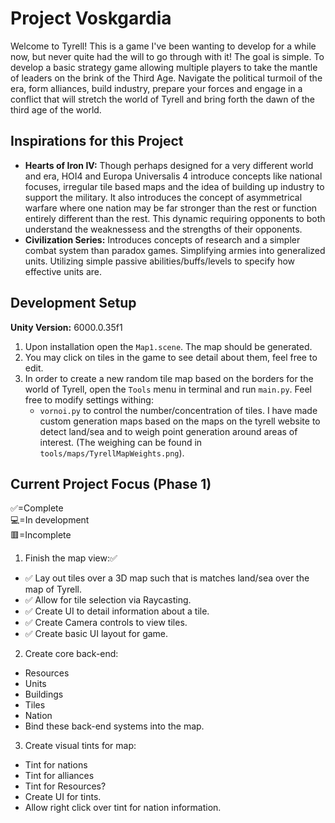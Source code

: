 # Project Voskgardia
Welcome to Tyrell! This is a game I've been wanting to develop for a while now, but never quite had the will to go through with it! The goal is simple. To develop a basic strategy game allowing multiple players to take the mantle of leaders on the brink of the Third Age. Navigate the political turmoil of the era, form alliances, build industry, prepare your forces and engage in a conflict that will stretch the world of Tyrell and bring forth the dawn of the third age of the world.

## Inspirations for this Project
- **Hearts of Iron IV:** Though perhaps designed for a very different world and era, HOI4 and Europa Universalis 4 introduce concepts like national focuses, irregular tile based maps and the idea of building up industry to support the military. It also introduces the concept of asymmetrical warfare where one nation may be far stronger than the rest or function entirely different than the rest. This dynamic requiring opponents to both understand the weaknessess and the strengths of their opponents.
- **Civilization Series:** Introduces concepts of research and a simpler combat system than paradox games. Simplifying armies into generalized units. Utilizing simple passive abilities/buffs/levels to specify how effective units are.


## Development Setup
**Unity Version:** 6000.0.35f1

1. Upon installation open the `Map1.scene`. The map should be generated.
2. You may click on tiles in the game to see detail about them, feel free to edit.
3. In order to create a new random tile map based on the borders for the world of Tyrell, open the `Tools` menu in terminal and run `main.py`. Feel free to modify settings withing:
    - `vornoi.py` to control the number/concentration of tiles. I have made custom generation maps based on the maps on the tyrell website to detect land/sea and to weigh point generation around areas of interest. (The weighing can be found in `tools/maps/TyrellMapWeights.png`).

## Current Project Focus (Phase 1)
✅=Complete<br>
💻=In development<br>
🟥=Incomplete<br>

1. Finish the map view:✅

- ✅ Lay out tiles over a 3D map such that is matches land/sea over the map of Tyrell.
- ✅ Allow for tile selection via Raycasting.
- ✅ Create UI to detail information about a tile.
- ✅ Create Camera controls to view tiles.
- ✅ Create basic UI layout for game.

2. Create core back-end:
- Resources
- Units
- Buildings
- Tiles
- Nation
- Bind these back-end systems into the map.

3. Create visual tints for map:
- Tint for nations
- Tint for alliances
- Tint for Resources?
- Create UI for tints.
- Allow right click over tint for nation information.
